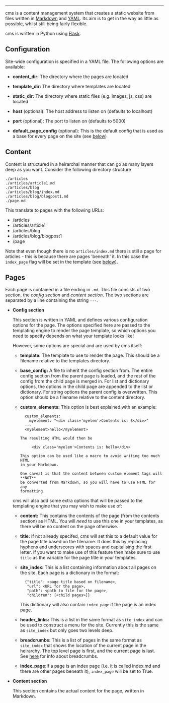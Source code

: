 
---
cms is a content management system that creates a static website from files
written in [Markdown](https://daringfireball.net/projects/markdown/) and
[YAML](http://yaml.org). Its aim is to get in the way as little as possible, whilst still being fairly flexible.

cms is written in Python using [Flask](http://flask.pocoo.org/).

## Configuration
Site-wide configuration is specified in a YAML file. The following options are
available:

* **content_dir:** The directory where the pages are located

* **template_dir:** The directory where templates are located

* **static_dir:** The directory where static files (e.g. images, js, css) are located

* **host** (optional): The host address to listen on (defaults to localhost)

* **port** (optional): The port to listen on (defaults to 5000)

* **default_page_config** (optional): This is the default config that is used as a base
  for every page on the site (see [below](#page-config))

## Content
Content is structured in a heirarchal manner that can go as many layers deep as you
want. Consider the following directory structure

    ./articles
    ./articles/article1.md
    ./articles/blog
    ./articles/blog/index.md
    ./articles/blog/blogpost1.md
    ./page.md

This translate to pages with the following URLs:

* /articles
* /articles/article1
* /articles/blog
* /articles/blog/blogpost1
* /page

Note that even though there is no `articles/index.md` there is still a page for
articles - this is because there are pages 'beneath' it. In this case the
`index_page` flag will be set in the template (see [below](#index-page-option)).

## Pages
Each page is contained in a file ending in `.md`. This file consists of two
section, the *config section* and *content section*. The two sections are
separated by a line containing the string `---`.

* <span id="page-config">**Config section**</span>

    This section is written in YAML and defines various
    configuration options for the page. The options specified here are passed to
    the templating engine to render the page template, so which
    options you need to specify depends on what your template looks like!

    However, some options are special and are used by cms itself:

    * **template:** The template to use to render the page. This should be a
    filename relative to the templates directory.

    * **base_config:** A file to inherit the config section from. The entire
      config section from the parent page is loaded, and the rest of the config
      from the child page is merged in. For list and dictionary options, the
      options in the child page are appended to the list or dictionary. For
      string options the parent config is overwritten. This option should be a
      filename relative to the content directory.

    * **custom_elements:** This option is best explained with an example:

            custom_elements:
              myelement: "<div class='myelem'>Contents is: $</div>"
            ---
            <myelement>hello</myelement>

          The resulting HTML would then be

               <div class='myelem'>Contents is: hello</div>

          This option can be used like a macro to avoid writing too much HTML
          in your Markdown.

          One caveat is that the content between custom element tags will **NOT**
          be converted from Markdown, so you will have to use HTML for any
          formatting.

    cms will also add some extra options that will be passed to the templating
    engine that you may wish to make use of:

    * **content:** This contains the contents of the page (from the contents
    section) as HTML. You will *need* to use this one in your templates, as
    there will be no content on the page otherwise.

    * **title:** If not already specifed, cms will set this to a default
    value for the page title based on the filename. It does this by replacing
    hyphens and underscores with spaces and capitalising the first letter. If you
    want to make use of this feature then make sure to use `title` as the variable
    for the page title in your templates.

    * **site_index:** This is a list containing information about all pages on
    the site. Each page is a dictionary in the format:

            {"title": <page title based on filename>,
             "url": <URL for the page>,
             "path": <path to file for the page>,
             "children": [<child pages>]}

        This dictionary will also contain `index_page` if the page is an index page.

    * **header_links:** This is a list in the same format as `site_index` and
    can be used to construct a menu for the site. Currently this is the same as
    `site_index` but only goes two levels deep.

    * **breadcrumbs:** This is a list of pages in the same format as `site_index`
    that shows the location of the current page in the heirarchy. The top level page
    is first, and the current page is last. See [here](http://ui-patterns.com/patterns/Breadcrumbs) for info about breadcrumbs.

    * <span id="index-page-option">**index_page:**</span>If a page is an index page (i.e. it is called index.md and
    there are other pages beneath it), `index_page` will be set to True.

* **Content section**

    This section contains the actual content for the page, written in Markdown.
